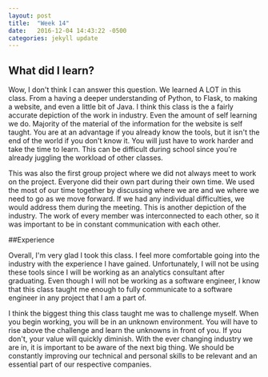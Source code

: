 ```yaml
---
layout: post
title:  "Week 14"
date:   2016-12-04 14:43:22 -0500
categories: jekyll update
---
```


## What did I learn?

Wow, I don't think I can answer this question. We learned A LOT in this class. From a having a deeper understanding of Python, to Flask, to making a website, and even a little bit of Java. I think this class is the a fairly accurate depiction of the work in industry. Even the amount of self learning we do. Majority of the material of the information for the website is self taught. You are at an advantage if you already know the tools, but it isn't the end of the world if you don't know it. You will just have to work harder and take the time to learn. This can be difficult during school since you're already juggling the workload of other classes. 

This was also the first group project where we did not always meet to work on the project. Everyone did their own part during their own time. We used the most of our time together by discussing where we are and we where we need to go as we move forward. If we had any individual difficulties, we would address them during the meeting. This is another depiction of the industry. The work of every member was interconnected to each other, so it was important to be in constant communication with each other. 

##Experience

Overall, I'm very glad I took this class. I feel more comfortable going into the industry with the experience I have gained. Unfortunately, I will not be using these tools since I will be working as an analytics consultant after graduating. Even though I will not be working as a software engineer, I know that this class taught me enough to fully communicate to a software engineer in any project that I am a part of.

I think the biggest thing this class taught me was to challenge myself. When you begin working, you will be in an unknown environment. You will have to rise above the challenge and learn the unknowns in front of you. If you don't, your value will quickly diminish. With the ever changing industry we are in, it is important to be aware of the next big thing. We should be constantly improving our technical and personal skills to be relevant and an essential part of our respective companies.

